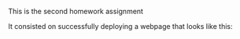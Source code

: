 This is the second homework assignment

It consisted on successfully deploying a webpage that looks like this: